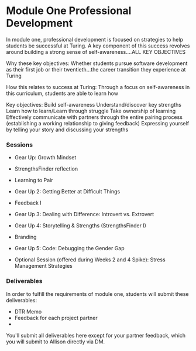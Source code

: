 # Module One Professional Development

In module one, professional development is focused on strategies to help students be successful at Turing. A key component of this success revolves around building a strong sense of self-awareness....ALL KEY OBJECTIVES

Why these key objectives:
Whether students pursue software development as their first job or their twentieth...the career transition they experience at Turing 

How this relates to success at Turing:
Through a focus on self-awareness in this curriculum, students are able to learn how 

Key objectives:
Build self-awareness
Understand/discover key strengths
Learn how to learn/Learn through struggle
Take ownership of learning
Effectively communicate with partners through the entire pairing process (establishing a working relationship to giving feedback)
Expressing yourself by telling your story and discussing your strengths

### Sessions

* Gear Up: Growth Mindset
* StrengthsFinder reflection
* Learning to Pair
* Gear Up 2: Getting Better at Difficult Things 
* Feedback I 
* Gear Up 3: Dealing with Difference: Introvert vs. Extrovert
* Gear Up 4: Storytelling & Strengths (StrengthsFinder I)
* Branding
* Gear Up 5: Code: Debugging the Gender Gap

* Optional Session (offered during Weeks 2 and 4 Spike): Stress Management Strategies

### Deliverables
In order to fulfill the requirements of module one, students will submit these deliverables:
* DTR Memo
* Feedback for each project partner
* 

You'll submit all deliverables here except for your partner feedback, which you will submit to Allison directly via DM. 
